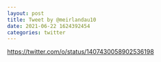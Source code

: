 ```yaml
--- 
layout: post 
title: Tweet by @meirlandau10 
date: 2021-06-22 1624392454 
categories: twitter 
--- 
```

https://twitter.com/o/status/1407430058902536198